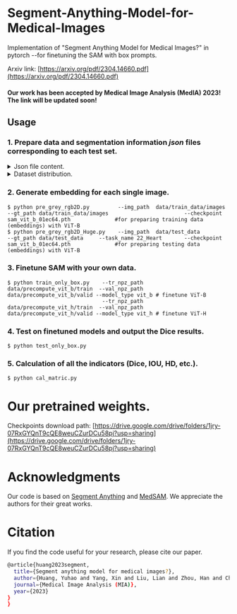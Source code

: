 # Segment-Anything-Model-for-Medical-Images

Implementation of "Segment Anything Model for Medical Images?" in pytorch --for finetuning the SAM with box prompts.

Arxiv link: [https://arxiv.org/pdf/2304.14660.pdf](https://arxiv.org/pdf/2304.14660.pdf)

#### Our work has been accepted by Medical Image Analysis (MedIA) 2023! The link will be updated soon!

## Usage

### 1. Prepare data and segmentation information _json_ files corresponding to each test set.

 <details>  
  
 <summary>Json file content.</summary>
  
 "Info" refers to the segmentation target in this dataset, while "color" is the ground truth pixel value corresponding to the target.
  
 ```
 {
    "info": {
        "1": "LeftVentricle",
        "2": "LeftVentricularMyocardium",
        "3": "RightVentricle"
    },
    "color": {
        "1": 85,
        "2": 170,
        "3": 255
    }
 }
 ```
</details>

<details>  
  
 <summary>Dataset distribution.</summary>

 ```
  train: ../data/train_data/images/
  val: ../data/train_data/images/
  test: ../data/test_data/dataset_name/images/
  
  ├── train_data          
  │   ├── images        
  │   │   ├── 000001.png
  │   │   ├── 000002.png
  │   │   └── 000003.png
  │   └── labels         
  │       ├── 00001.png
  │       ├── 00002.png
  │       └── 00003.png
  └── val_data           
  |   ├── images        
  |   │   ├── 000001.png
  |   │   ├── 000002.png
  |   │   └── 000003.png
  |   └── labels         
  |       ├── 00001.png
  |       ├── 00002.png
  |       └── 00003.png
  └── test_data          
      ├── dataset1        
      │   ├── images
      |   |     ├── 000001.png
      |   │     ├── 000002.png
      |   |     └── 000003.png
      │   └── labels
      |         ├── 000001.png
      |         ├── 000002.png
      |         └── 000003.png
      └── dataset2         
          ├── images
          |     ├── 000001.png
          │     ├── 000002.png
          |     └── 000003.png
          └── labels
                ├── 000001.png
                ├── 000002.png
                └── 000003.png
  ```
</details>

### 2. Generate embedding for each single image.

```
$ python pre_grey_rgb2D.py         --img_path  data/train_data/images    --gt_path data/train_data/images                        --checkpoint sam_vit_b_01ec64.pth              #for preparing training data (embeddings) with ViT-B  
$ python pre_grey_rgb2D_Huge.py    --img_path  data/test_data            --gt_path data/test_data     --task_name 22_Heart       --checkpoint sam_vit_b_01ec64.pth              #for preparing testing data (embeddings) with ViT-B
```

### 3. Finetune SAM with your own data.

```
$ python train_only_box.py    --tr_npz_path data/precompute_vit_b/train  --val_npz_path data/precompute_vit_b/valid --model_type vit_b # finetune ViT-B
                              --tr_npz_path data/precompute_vit_h/train  --val_npz_path data/precompute_vit_h/valid --model_type vit_h # finetune ViT-H
```

### 4. Test on finetuned models and output the Dice results.

```
$ python test_only_box.py    
```

### 5. Calculation of all the indicators (Dice, IOU, HD, etc.).

```
$ python cal_matric.py       
```

# Our pretrained weights.
Checkpoints download path: [https://drive.google.com/drive/folders/1jry-07RxGYQnT9cQE8weuCZurDCu58pj?usp=sharing](https://drive.google.com/drive/folders/1jry-07RxGYQnT9cQE8weuCZurDCu58pj?usp=sharing)

# Acknowledgments
Our code is based on [Segment Anything](https://github.com/facebookresearch/segment-anything) and [MedSAM](https://arxiv.org/abs/2304.12306). We appreciate the authors for their great works. 

# Citation
If you find the code useful for your research, please cite our paper.
```sh
@article{huang2023segment,
  title={Segment anything model for medical images?},
  author={Huang, Yuhao and Yang, Xin and Liu, Lian and Zhou, Han and Chang, Ao and Zhou, Xinrui and Chen, Rusi and Yu, Junxuan and Chen, Jiongquan and Chen, Chaoyu and others},
  journal={Medical Image Analysis (MIA)},
  year={2023}
}
}
